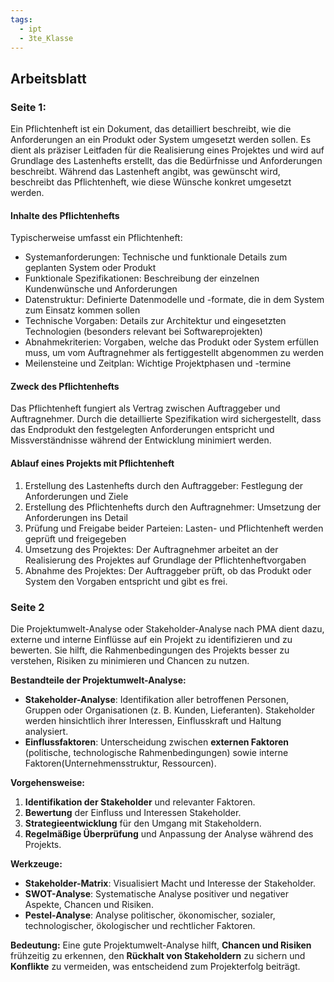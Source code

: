 ```yaml
---
tags:
  - ipt
  - 3te_Klasse
---
```

## Arbeitsblatt
### Seite 1:

Ein Pflichtenheft ist ein Dokument, das detailliert beschreibt, wie die Anforderungen an ein Produkt oder System umgesetzt werden sollen. Es dient als präziser Leitfaden für die Realisierung eines Projektes und wird auf Grundlage des Lastenhefts erstellt, das die Bedürfnisse und Anforderungen beschreibt. Während das Lastenheft angibt, was gewünscht wird, beschreibt das Pflichtenheft, wie diese Wünsche konkret umgesetzt werden.

#### Inhalte des Pflichtenhefts

Typischerweise umfasst ein Pflichtenheft:

- Systemanforderungen: Technische und funktionale Details zum geplanten System oder Produkt
- Funktionale Spezifikationen: Beschreibung der einzelnen Kundenwünsche und Anforderungen
- Datenstruktur: Definierte Datenmodelle und -formate, die in dem System zum Einsatz kommen sollen
 - Technische Vorgaben: Details zur Architektur und eingesetzten Technologien (besonders relevant bei Softwareprojekten)
- Abnahmekriterien: Vorgaben, welche das Produkt oder System erfüllen muss, um vom Auftragnehmer als fertiggestellt abgenommen zu werden
- Meilensteine und Zeitplan: Wichtige Projektphasen und -termine

#### Zweck des Pflichtenhefts

Das Pflichtenheft fungiert als Vertrag zwischen Auftraggeber und Auftragnehmer. Durch die detaillierte Spezifikation wird sichergestellt, dass das Endprodukt den festgelegten Anforderungen entspricht und Missverständnisse während der Entwicklung minimiert werden.

#### Ablauf eines Projekts mit Pflichtenheft

1. Erstellung des Lastenhefts durch den Auftraggeber: Festlegung der Anforderungen und Ziele
2. Erstellung des Pflichtenhefts durch den Auftragnehmer: Umsetzung der Anforderungen ins Detail
3. Prüfung und Freigabe beider Parteien: Lasten- und Pflichtenheft werden geprüft und freigegeben
4. Umsetzung des Projektes: Der Auftragnehmer arbeitet an der Realisierung des Projektes auf Grundlage der Pflichtenheftvorgaben
5. Abnahme des Projektes: Der Auftraggeber prüft, ob das Produkt oder System den Vorgaben entspricht und gibt es frei.

### Seite 2

Die Projektumwelt-Analyse oder Stakeholder-Analyse nach PMA dient dazu, externe und interne Einflüsse auf ein Projekt zu identifizieren und zu bewerten. Sie hilft, die Rahmenbedingungen des Projekts besser zu verstehen, Risiken zu minimieren und Chancen zu nutzen.

**Bestandteile der Projektumwelt-Analyse:**

- **Stakeholder-Analyse**: Identifikation aller betroffenen Personen, Gruppen oder Organisationen (z. B. Kunden, Lieferanten). Stakeholder werden hinsichtlich ihrer Interessen, Einflusskraft und Haltung analysiert.
- **Einflussfaktoren**: Unterscheidung zwischen **externen Faktoren** (politische, technologische Rahmenbedingungen) sowie interne Faktoren(Unternehmensstruktur, Ressourcen).

**Vorgehensweise:**

1. **Identifikation der Stakeholder** und relevanter Faktoren.
2. **Bewertung** der Einfluss und Interessen Stakeholder.
3. **Strategieentwicklung** für den Umgang mit Stakeholdern.
4. **Regelmäßige Überprüfung** und Anpassung der Analyse während des Projekts.

**Werkzeuge:**

- **Stakeholder-Matrix**: Visualisiert Macht und Interesse der Stakeholder.
- **SWOT-Analyse**: Systematische Analyse positiver und negativer Aspekte, Chancen und Risiken.
- **Pestel-Analyse**: Analyse politischer, ökonomischer, sozialer, technologischer, ökologischer und rechtlicher Faktoren. 

**Bedeutung:** Eine gute Projektumwelt-Analyse hilft, **Chancen und Risiken** frühzeitig zu erkennen, den **Rückhalt von Stakeholdern** zu sichern und **Konflikte** zu vermeiden, was entscheidend zum Projekterfolg beiträgt.